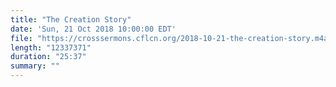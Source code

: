 ```yaml
---
title: "The Creation Story"
date: 'Sun, 21 Oct 2018 10:00:00 EDT'
file: "https://crosssermons.cflcn.org/2018-10-21-the-creation-story.m4a"
length: "12337371"
duration: "25:37"
summary: ""
---
```

